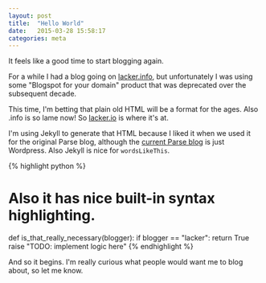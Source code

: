 ```yaml
---
layout: post
title:  "Hello World"
date:   2015-03-28 15:58:17
categories: meta
---
```

It feels like a good time to start blogging again.

For a while I had a blog going on [lacker.info](http://lacker.info),
but unfortunately I was using some "Blogspot for your domain" product
that was deprecated over the subsequent decade.

This time, I'm betting that plain old HTML will be a format for the
ages. Also .info is so lame now! So [lacker.io](http://lacker.io) is
where it's at.

I'm using Jekyll to generate that HTML because I liked it when we used
it for the original
Parse blog, although the [current Parse blog](http://blog.parse.com)
is just Wordpress. Also Jekyll is nice for `wordsLikeThis`.

{% highlight python %}
# Also it has nice built-in syntax highlighting.
def is_that_really_necessary(blogger):
  if blogger == "lacker":
    return True
  raise "TODO: implement logic here"
{% endhighlight %}

And so it begins. I'm really curious what people would want me to blog
about, so let me know.